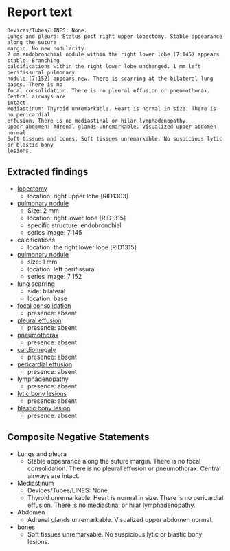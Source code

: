 # Report text

```text
Devices/Tubes/LINES: None.
Lungs and pleura: Status post right upper lobectomy. Stable appearance along the suture
margin. No new nodularity.
2 mm endobronchial nodule within the right lower lobe (7:145) appears stable. Branching
calcifications within the right lower lobe unchanged. 1 mm left perifissural pulmonary
nodule (7:152) appears new. There is scarring at the bilateral lung bases. There is no
focal consolidation. There is no pleural effusion or pneumothorax. Central airways are
intact.
Mediastinum: Thyroid unremarkable. Heart is normal in size. There is no pericardial
effusion. There is no mediastinal or hilar lymphadenopathy.
Upper abdomen: Adrenal glands unremarkable. Visualized upper abdomen normal.
Soft tissues and bones: Soft tissues unremarkable. No suspicious lytic or blastic bony
lesions.
```

## Extracted findings

- [lobectomy](../../definitions/hood/lobectomy.json)
  - location: right upper lobe \[RID1303\]
- [pulmonary nodule](../../definitions/hood/pulmonary-nodule.md)
  - Size: 2 mm
  - location: right lower lobe \[RID1315\]
  - specific structure: endobronchial
  - series image: 7:145
- calcifications
  - location: the right lower lobe \[RID1315\]
- [pulmonary nodule](../../definitions/hood/pulmonary-nodule.md)
  - size: 1 mm
  - location: left perifissural
  - series image: 7:152
- lung scarring
  - side: bilateral
  - location: base
- [focal consolidation](../../definitions/smartreporting/consolidation.txt)
  - presence: absent
- [pleural effusion](../../definitions/hood/pleural-effusion.md)
  - presence: absent
- [pneumothorax](../../definitions/hood/pneumothorax.md)
  - presence: absent
- [cardiomegaly](../../definitions/upmedic/Cardiomegaly.cde.md)
  - presence: absent
- [pericardial effusion](../../definitions/hood/pericardial-effusion.md)
  - presence: absent
- lymphadenopathy
  - presence: absent
- [lytic bony lesions](../../definitions/hood/lytic-lesion.md)
  - presence: absent
- [blastic bony lesion](../../definitions/hood/sclerotic-lesion.md)
  - presence: absent

## Composite Negative Statements

- Lungs and pleura
  - Stable appearance along the suture
margin. There is no focal consolidation. There is no pleural effusion or pneumothorax. Central airways are intact.
- Mediastinum
  - Devices/Tubes/LINES: None.
  - Thyroid unremarkable. Heart is normal in size. There is no pericardial
effusion. There is no mediastinal or hilar lymphadenopathy.
- Abdomen
  - Adrenal glands unremarkable. Visualized upper abdomen normal.
- bones
  - Soft tissues unremarkable. No suspicious lytic or blastic bony
lesions.
